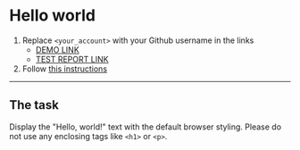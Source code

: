 # Hello world
1. Replace `<your_account>` with your Github username in the links
    - [DEMO LINK](https://tamara-ostapets.github.io/layout_hello-world/) <br>
    - [TEST REPORT LINK](https://tamara-ostapets.github.io/layout_hello-world/report/html_report/)
2. Follow [this instructions](https://mate-academy.github.io/layout_task-guideline/)
___

## The task
Display the "Hello, world!" text with the default browser styling. Please do not
use any enclosing tags like `<h1>` or `<p>`.
